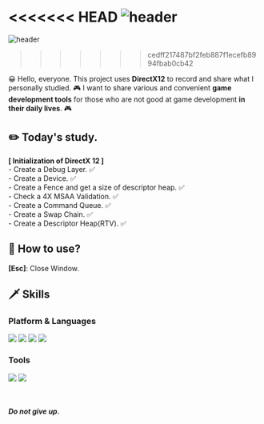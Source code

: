 <<<<<<< HEAD
![header](https://capsule-render.vercel.app/api?text=DirectX12&fontSize=50&rotate=0&color=38303f&fontColor=ff0099&type=Waving&animation=scaleIn)
=======
![header](https://capsule-render.vercel.app/api?text=DirectX12!&fontSize=50&rotate=0&color=38303f&fontColor=ff0099&type=Waving&animation=scaleIn)
>>>>>>> cedff217487bf2feb887f1ecefb8994fbab0cb42

😀 Hello, everyone.
This project uses **DirectX12** to record and share what I personally studied.
🎮 I want to share various and convenient **game development tools** for those who are not good at game development **in their daily lives**. 🎮

## ✏️ Today's study.
**[ Initialization of DirectX 12 ]**  
\- Create a Debug Layer. ✅  
\- Create a Device. ✅  
\- Create a Fence and get a size of descriptor heap. ✅  
\- Check a 4X MSAA Validation. ✅  
\- Create a Command Queue. ✅  
\- Create a Swap Chain. ✅  
\- Create a Descriptor Heap(RTV). ✅  


## 🔑 How to use?
**[Esc]**: Close Window.

## 🗡️ Skills
### Platform & Languages
<img src="https://img.shields.io/badge/C%2B%2B-9a00e6?style=flat-square&logo=C%2B%2B&logoColor=white"/> <img src="https://img.shields.io/badge/Python-ff9533?style=flat-square&logo=PYTHON&logoColor=white"/>  <img src="https://img.shields.io/badge/Lua-ff03ff?style=flat-square&logo=LUA&logoColor=white"/> <img src="https://img.shields.io/badge/Rust-38303f?style=flat-square&logo=RUST&logoColor=white"/>
### Tools
<img src="https://img.shields.io/badge/Win32API-38303f?style=flat-square&color=white&logo=MICROSOFT&logoColor=f41e48"/> <img src="https://img.shields.io/badge/DirectX-38303f?style=flat-square&color=white&logo=MICROSOFT&logoColor=02afb7"/>

<br></br>
***Do not give up.***

